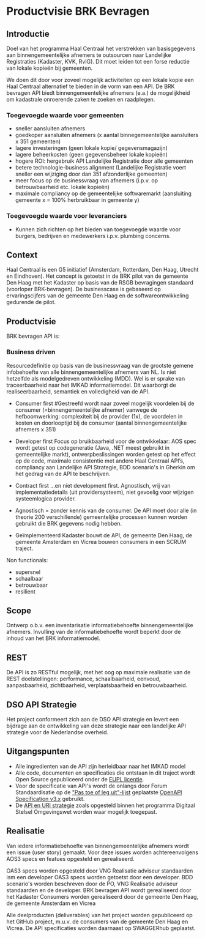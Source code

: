 # Productvisie BRK Bevragen

## Introductie
Doel van het programma Haal Centraal het verstrekken van basisgegevens aan binnengemeentelijke afnemers te outsourcen naar Landelijke Registraties (Kadaster, KVK, RvIG). Dit moet leiden tot een forse reductie van lokale kopieën bij gemeenten. 

We doen dit door voor zoveel mogelijk activiteiten op een lokale kopie een Haal Centraal alternatief te bieden in de vorm van een API. De BRK bevragen API biedt binnengemeentelijke afnemers (e.a.) de mogelijkheid om kadastrale onroerende zaken te zoeken en raadplegen.

### Toegevoegde waarde voor gemeenten
- sneller aansluiten afnemers 
- goedkoper aansluiten afnemers (x aantal binnegemeentelijke aansluiters x 351 gemeenten)
- lagere investeringen (geen lokale kopie/ gegevensmagazijn)
- lagere beheerkosten (geen gegevensbeheer lokale kopieën)
- hogere ROI: hergebruik API Landelijke Registratie door alle gemeenten
- betere technologie-business alignment (Landelijke Registratie voert sneller een wijziging door dan 351 afzonderlijke gemeenten) 
- meer focus op de businessvraag van afnemers (i.p.v. op betrouwbaarheid etc. lokale kopieën)
- maximale compliancy op de gemeentelijke softwaremarkt (aansluiting gemeente x = 100% herbruikbaar in gemeente y)

### Toegevoegde waarde voor leveranciers
- Kunnen zich richten op het bieden van toegevoegde waarde voor burgers, bedrijven en medewerkers i.p.v. plumbing concerns.

## Context
Haal Centraal is een G5 initiatief (Amsterdam, Rotterdam, Den Haag, Utrecht en Eindhoven). Het concept is getoetst in de BRK pilot van de gemeente Den Haag met het Kadaster op basis van de RSGB bevragingen standaard (voorloper BRK-bevragen). De businesscase is gebaseerd op ervaringscijfers van de gemeente Den Haag en de softwareontwikkeling gedurende de pilot. 

## Productvisie

BRK bevragen API is:

### Business driven 
Resourcedefinitie op basis van de businessvraag van de grootste gemene infobehoefte van alle binnengemeentelijke afnemers van NL. 
Is niet hetzelfde als modelgedreven ontwikkeling (MDD). Wel is er sprake van traceerbaarheid naar het IMKAD informatiemodel. Dit waarborgt de realiseerbaarheid, semantiek en volledigheid van de API. 

- Consumer first
#Gestreefd wordt naar zoveel mogelijk voordelen bij de consumer (=binnengemeentelijke afnemer) vanwege de hefboomwerking: complexiteit bij de provider (1x), de voordelen in kosten en doorlooptijd bij de consumer (aantal binnengemeentelijke afnemers x 351)

- Developer first
Focus op bruikbaarheid voor de ontwikkelaar: AOS spec wordt getest op codegeneratie (Java, .NET meest gebruikt in gemeentelijke markt), ontwerpbeslissingen worden getest op het effect op de code, maximale consistentie met andere Haal Centraal API’s, compliancy aan Landelijke API Strategie, BDD scenario's in Gherkin om het gedrag van de API te beschrijven.

- Contract first
…en niet development first. Agnostisch, vrij van implementatiedetails (uit providersysteem), niet gevoelig voor wijzigen systeemlogica provider.

- Agnostisch
= zonder kennis van de consumer. De API moet door alle (in theorie 200 verschillende) gemeentelijke processen kunnen worden gebruikt die BRK gegevens nodig hebben.

- Geïmplementeerd 
Kadaster bouwt de API, de gemeente Den Haag, de gemeente Amsterdam en Vicrea bouwen consumers in een SCRUM traject. 

Non functionals:
- supersnel
- schaalbaar
- betrouwbaar
- resilient

## Scope
Ontwerp o.b.v. een inventarisatie informatiebehoefte binnengemeentelijke afnemers. Invulling van de informatiebehoefte wordt beperkt door de inhoud van het BRK informatiemodel.

## REST
De API is zo RESTful mogelijk, met het oog op maximale realisatie van de REST doelstellingen: performance, schaalbaarheid, eenvoud, aanpasbaarheid, zichtbaarheid, verplaatsbaarheid en betrouwbaarheid.  

## DSO API Strategie
Het project conformeert zich aan de DSO API strategie en levert een bijdrage aan de ontwikkeling van deze strategie naar een landelijke API strategie voor de Nederlandse overheid.  

## Uitgangspunten
- Alle ingredienten van de API zijn herleidbaar naar het IMKAD model
- Alle code, documenten en specificaties die ontstaan in dit traject wordt Open
Source gepubliceerd onder de
[EUPL licentie](https://joinup.ec.europa.eu/collection/eupl/eupl-text-11-12).
- Voor de specificatie van API's wordt de onlangs door Forum Standaardisatie op
de
["Pas toe of leg uit"-lijst](https://www.forumstandaardisatie.nl/lijst-open-standaarden/in_lijst/verplicht-pas-toe-leg-uit)
geplaatste
[OpenAPI Specification v3.x](https://www.forumstandaardisatie.nl/standaard/openapi-specification)
gebruikt.
- De
[API en URI strategie](https://aandeslagmetdeomgevingswet.nl/digitaal-stelsel/documenten/documenten/api-uri-strategie/)
zoals opgesteld binnen het programma Digitaal Stelsel Omgevingswet worden waar
mogelijk toegepast.

## Realisatie
Van iedere informatiebehoefte van binnengemeentelijke afnemers wordt een issue (user story) gemaakt. Voor deze issues worden achtereenvolgens AOS3 specs en featues opgesteld en gerealiseerd. 

OAS3 specs worden opgesteld door VNG Realisatie adviseur standaarden ism een developer 
OAS3 specs worden getoetst door een developer. 
BDD scenario's worden beschreven door de PO, VNG Realisatie adviseur standaarden en de developer. 
BRK bevragen API wordt gerealiseerd door het Kadaster
Consumers worden gerealiseerd door de gemeente Den Haag, de gemeente Amsterdam en Vicrea

Alle deelproducten (deliverables) van het project worden gepubliceerd op het GitHub project, m.u.v. de consumers van de gemeente Den Haag en Vicrea. De API specificaties worden daarnaast op SWAGGERhub geplaatst.

